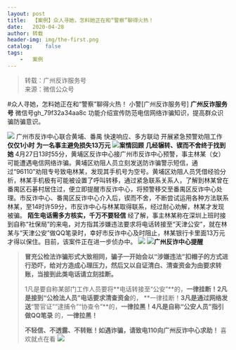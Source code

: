 ```yaml
---
layout:	post
title:	【案例】众人寻她，怎料她正在和“警察”聊得火热！
date:	2020-04-28
author:	转载
header-img:	img/the-first.png
catalog:	false
tags:
	-	案例
---
```


<blockquote><p>转载：广州反诈服务号<br>
来源：微信公众号</p></blockquote>

#众人寻她，怎料她正在和“警察”聊得火热！
小警[广州反诈服务号]
**广州反诈服务号**
微信号gh_79f32a34aa8c
功能介绍宣传防范电信网络诈骗知识，提高群众识骗防骗意识。

![]({{site.baseurl}}/postimg/U80CvqU0rQrBOnSxVXXtOfZqhzsVksggpUiapfbGMIlMJb5mbAxuKc7O3NrfgT2kpibmJcz8cBTN4wSsBxzl1BOg.gif)
广州市反诈中心联合黄埔、番禺
快速响应、多方联动
开展紧急预警劝阻工作
**仅仅1小时**
**为一名事主避免损失13万元**
![](https://mmbiz.qpic.cn/mmbiz_png/ldFaBNSkvHhfReibVrfKgxN97qcFx3LVvyyjt1GfHLaqE7wPAcicNCKgOmHHy9U3mdC6sqcXpSZMtt7NQOLxzJxA/640)**案情回顾**
**几经辗转、锲而不舍终于找到她**
4月27日13时55分，黄埔区反诈中心接广州市反诈中心预警，事主林某（女）可能遭遇电信网络诈骗。黄埔区劝阻人员立刻发送防诈骗警示短信，通过“96110”劝阻专号致电林某，发现其手机号为空号。黄埔区劝阻人员凭借经验分析，林某手机极有可能被设置了呼叫转移，通过紧急联系关系人，了解到林某曾在番禺区石碁村居住过，便立即提醒市反诈中心，将预警移交至番禺区反诈中心处理。市反诈中心、番禺区反诈中心介入后，锲而不舍，不断尝试运用各种方法联系林某，至14时许59分，市反诈中心与林某取得联系，经过耐心劝解，林某才发现被骗。
**陌生电话需多方核实，千万不要轻信**
经了解，事主林某称在深圳上班时接到自称“社保局”的来电，对方指其涉嫌违法要求将电话转接至“天津公安”，就在林某与“天津公安”做QQ笔录时，幸好市反诈中心及时阻止，林某银行卡里面13万元才得以保住。目前，该案件正在进一步侦办中。
![]({{site.baseurl}}/postimg/U80CvqU0rQrBOnSxVXXtOfZqhzsVksggQtK3nqVdibNwqmZP9lyiabx9RywwXa9G8D3qEtibFTzeCJOakCUKZXuPw.jpeg)
![](https://mmbiz.qpic.cn/mmbiz_png/ldFaBNSkvHhfReibVrfKgxN97qcFx3LVvyyjt1GfHLaqE7wPAcicNCKgOmHHy9U3mdC6sqcXpSZMtt7NQOLxzJxA/640)**广州反诈中心提醒**
>
>**冒充公检法诈骗形式大致相同，骗子一开始会以“涉嫌违法”扣帽子的方式进行恐吓，给对方造成心理压力，然后又以自证清白、清查资金为由要求转账，当接到此类电话请立刻挂断。**
>
>
>
>
>1凡是要自称某部门工作人员要将**电话转接至“公安”**的，**一律挂断！**2凡是接到“公检法人员”电话要求**清查资金**的，
>**一律挂断！**3凡是通过网络发送**“警官证”“逮捕令”“协查令”**的，**一律拉黑！**4凡是自称“公安人员”指引**做QQ笔录**
>的，**一律拉黑！**
>
>
>
>
>**不轻信、不透露、不转账！如遇诈骗，请致电110向广州反诈中心求助！**
喜欢就点在看
![]({{site.baseurl}}/postimg/7QRTvkK2qC6sLlAPcPheDLycujYrOvsZviaSODbRbQzQvW8VL1yiaGA8FTPbpObFuJibSdib3T55sJOa3QfVCyiaPcA.gif)
